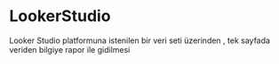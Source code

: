 # LookerStudio
Looker Studio platformuna  istenilen bir veri seti üzerinden , tek sayfada veriden bilgiye rapor ile gidilmesi
